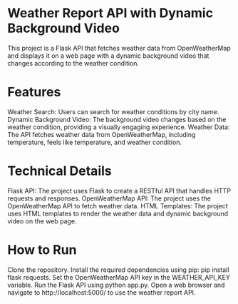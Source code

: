 # Weather Report API with Dynamic Background Video

This project is a Flask API that fetches weather data from OpenWeatherMap and displays it on a web page with a dynamic background video that changes according to the weather condition.
# Features
Weather Search: Users can search for weather conditions by city name.
Dynamic Background Video: The background video changes based on the weather condition, providing a visually engaging experience.
Weather Data: The API fetches weather data from OpenWeatherMap, including temperature, feels like temperature, and weather condition.
# Technical Details
Flask API: The project uses Flask to create a RESTful API that handles HTTP requests and responses.
OpenWeatherMap API: The project uses the OpenWeatherMap API to fetch weather data.
HTML Templates: The project uses HTML templates to render the weather data and dynamic background video on the web page.
# How to Run
Clone the repository.
Install the required dependencies using pip: pip install flask requests.
Set the OpenWeatherMap API key in the WEATHER_API_KEY variable.
Run the Flask API using python app.py.
Open a web browser and navigate to http://localhost:5000/ to use the weather report API.
